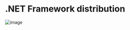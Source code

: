 # .NET Framework distribution
![image](https://user-images.githubusercontent.com/57600814/179408710-5a706026-b53b-4eb1-9ccf-e9b4f97939a2.png)
